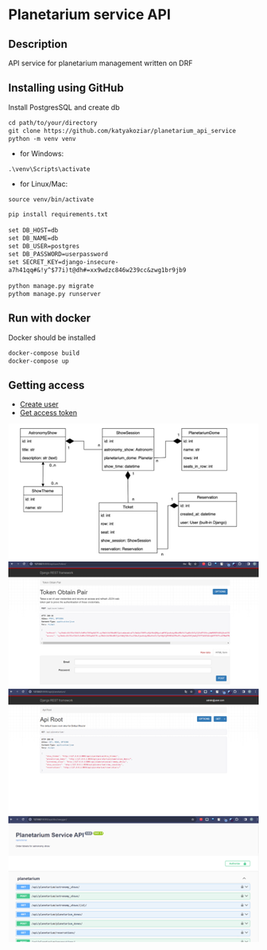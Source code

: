 # Planetarium service API

## Description
API service for planetarium management written on DRF

## Installing using GitHub
Install PostgresSQL and create db
```
cd path/to/your/directory
git clone https://github.com/katyakoziar/planetarium_api_service
python -m venv venv
```
   - for Windows:
   ```
   .\venv\Scripts\activate
   ```
   - for Linux/Mac:
   ```angular2html
   source venv/bin/activate
```
```
pip install requirements.txt

set DB_HOST=db
set DB_NAME=db
set DB_USER=postgres
set DB_PASSWORD=userpassword
set SECRET_KEY=django-insecure-a7h41qq#&!y^$77i)t@dh#=xx9wdzc846w239cc&zwg1br9jb9

python manage.py migrate
pythom manage.py runserver
```

## Run with docker
Docker should be installed

```
docker-compose build
docker-compose up
```

## Getting access
- [Create user](http://127.0.0.1:8000/api/user/register/)
- [Get access token](http://127.0.0.1:8000/api/user/token/)

![img.png](db_schema.png)
![token.png](token.png)
![planetarium.png](planetarium.png)
![swagger.png](swagger.png)